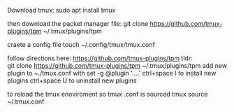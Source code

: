 Download tmux:
sudo apt install tmux

then download the packet manager file:
git clone https://github.com/tmux-plugins/tpm ~/.tmux/plugins/tpm 

craete a config file
touch ~/.config/tmux/tmux.conf


follow directions here:
https://github.com/tmux-plugins/tpm
tldr:           
	git clone https://github.com/tmux-plugins/tpm ~/.tmux/plugins/tpm
	add new plugin to ~./tmux.conf with set -g @plugin '....'
	ctrl+space I to install new plugins
	ctrl+space U to uninstall new plugins

to reload the tmux enoviroment so tmux .conf is sourced
tmux source ~/.tmux.conf


